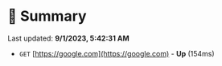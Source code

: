# 📖 Summary
Last updated: **9/1/2023, 5:42:31 AM**

- `GET` [https://google.com](https://google.com) - **Up** (154ms)
